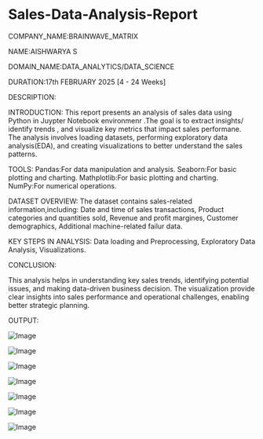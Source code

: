# Sales-Data-Analysis-Report

COMPANY_NAME:BRAINWAVE_MATRIX

NAME:AISHWARYA S

DOMAIN_NAME:DATA_ANALYTICS/DATA_SCIENCE

DURATION:17th FEBRUARY 2025 [4 - 24 Weeks]

DESCRIPTION:

INTRODUCTION:
This report presents an analysis of sales data using Python in Juypter Notebook environmenr .The goal is to extract insights/ identify trends , and visualize key metrics that impact sales performane. The analysis involves loading datasets, performing exploratory data analysis(EDA), and creating visualizations to better understand the sales patterns.

TOOLS:
Pandas:For data manipulation and analysis.
Seaborn:For basic plotting and charting.
Mathplotlib:For basic plotting and charting.
NumPy:For numerical operations.

DATASET OVERVIEW:
The dataset contains sales-related information,including:
Date and time of sales transactions,
Product categories and quantities sold,
Revenue and profit margines,
Customer demographics,
Additional machine-related failur data.

KEY STEPS IN ANALYSIS:
Data loading and Preprocessing,
Exploratory Data Analysis,
Visualizations.

CONCLUSION:

This analysis helps in understanding key sales trends, identifying potential issues, and making data-driven business decision. The visualization provide clear insights into sales performance and operational challenges, enabling better strategic planning.

OUTPUT:

![Image](https://github.com/user-attachments/assets/dfe7bf98-9e5a-4867-8311-fb7b68377155)

![Image](https://github.com/user-attachments/assets/10f861a3-9f46-4747-ace5-d98759c600b3)

![Image](https://github.com/user-attachments/assets/b2b9adc1-8eec-4f26-931e-5d32c02c6367)

![Image](https://github.com/user-attachments/assets/dcb0d4e0-eb7b-4fae-9030-a95e4f79cff8)

![Image](https://github.com/user-attachments/assets/0eba64ad-9279-48c9-8b6e-702b347e175a)

![Image](https://github.com/user-attachments/assets/134d4738-1ef4-46b6-804f-1fb9c7e2c4dc)

![Image](https://github.com/user-attachments/assets/4ac1558a-bd7e-410d-9e86-090c83944f80)
